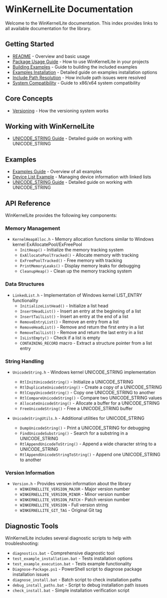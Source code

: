 # WinKernelLite Documentation

Welcome to the WinKernelLite documentation. This index provides links to all available documentation for the library.

## Getting Started

- [README](../README.md) - Overview and basic usage
- [Package Usage Guide](package_usage.md) - How to use WinKernelLite in your projects
- [Building Examples](building_examples.md) - Guide to building the included examples
- [Examples Installation](examples_installation.md) - Detailed guide on examples installation options
- [Include Path Resolution](include_path_resolution.md) - How include path issues were resolved
- [System Compatibility](system_compatibility.md) - Guide to x86/x64 system compatibility

## Core Concepts

- [Versioning](versioning.md) - How the versioning system works

## Working with WinKernelLite

- [UNICODE_STRING Guide](working_with_unicode_string.md) - Detailed guide on working with UNICODE_STRING

## Examples

- [Examples Guide](examples_guide.md) - Overview of all examples
- [Device List Example](example_devices_list.md) - Managing device information with linked lists
- [UNICODE_STRING Guide](working_with_unicode_string.md) - Detailed guide on working with UNICODE_STRING

## API Reference

WinKernelLite provides the following key components:

### Memory Management

- `KernelHeapAlloc.h` - Memory allocation functions similar to Windows kernel ExAllocatePool/ExFreePool
  - `InitHeap()` - Initialize the memory tracking system
  - `ExAllocatePoolTracked()` - Allocate memory with tracking
  - `ExFreePoolTracked()` - Free memory with tracking
  - `PrintMemoryLeaks()` - Display memory leaks for debugging
  - `CleanupHeap()` - Clean up the memory tracking system

### Data Structures

- `LinkedList.h` - Implementation of Windows kernel LIST_ENTRY functionality
  - `InitializeListHead()` - Initialize a list head
  - `InsertHeadList()` - Insert an entry at the beginning of a list
  - `InsertTailList()` - Insert an entry at the end of a list
  - `RemoveEntryList()` - Remove an entry from a list
  - `RemoveHeadList()` - Remove and return the first entry in a list
  - `RemoveTailList()` - Remove and return the last entry in a list
  - `IsListEmpty()` - Check if a list is empty
  - `CONTAINING_RECORD` macro - Extract a structure pointer from a list entry

### String Handling

- `UnicodeString.h` - Windows kernel UNICODE_STRING implementation
  - `RtlInitUnicodeString()` - Initialize a UNICODE_STRING
  - `RtlDuplicateUnicodeString()` - Create a copy of a UNICODE_STRING
  - `RtlCopyUnicodeString()` - Copy one UNICODE_STRING to another
  - `RtlCompareUnicodeString()` - Compare two UNICODE_STRING values
  - `AllocateUnicodeString()` - Allocate a buffer for a UNICODE_STRING
  - `FreeUnicodeString()` - Free a UNICODE_STRING buffer

- `UnicodeStringUtils.h` - Additional utilities for UNICODE_STRING
  - `DumpUnicodeString()` - Print a UNICODE_STRING for debugging
  - `FindUnicodeSubstring()` - Search for a substring in a UNICODE_STRING
  - `RtlAppendUnicodeToString()` - Append a wide character string to a UNICODE_STRING
  - `RtlAppendUnicodeStringToString()` - Append one UNICODE_STRING to another

### Version Information

- `Version.h` - Provides version information about the library
  - `WINKERNELLITE_VERSION_MAJOR` - Major version number
  - `WINKERNELLITE_VERSION_MINOR` - Minor version number
  - `WINKERNELLITE_VERSION_PATCH` - Patch version number
  - `WINKERNELLITE_VERSION` - Full version string
  - `WINKERNELLITE_GIT_TAG` - Original Git tag

## Diagnostic Tools

WinKernelLite includes several diagnostic scripts to help with troubleshooting:

- `diagnostics.bat` - Comprehensive diagnostic tool
- `test_example_installation.bat` - Tests installation options
- `test_example_execution.bat` - Tests example functionality
- `Diagnose-Package.ps1` - PowerShell script to diagnose package installation issues
- `diagnose_install.bat` - Batch script to check installation paths
- `debug_install_paths.bat` - Script to debug installation path issues
- `check_install.bat` - Simple installation verification script
